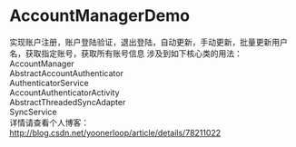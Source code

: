 # AccountManagerDemo
实现账户注册，账户登陆验证，退出登陆，自动更新，手动更新，批量更新用户名，获取指定账号，获取所有账号信息
涉及到如下核心类的用法：<br> 
AccountManager<br> 
AbstractAccountAuthenticator<br> 
AuthenticatorService<br> 
AccountAuthenticatorActivity<br> 
AbstractThreadedSyncAdapter<br> 
SyncService<br> 
详情请查看个人博客：http://blog.csdn.net/yoonerloop/article/details/78211022
